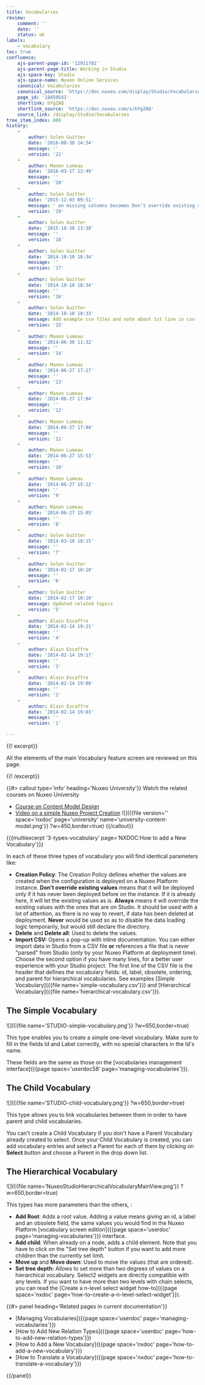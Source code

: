 ```yaml
---
title: Vocabularies
review:
    comment: ''
    date: ''
    status: ok
labels:
    - vocabulary
toc: true
confluence:
    ajs-parent-page-id: '12911781'
    ajs-parent-page-title: Working in Studio
    ajs-space-key: Studio
    ajs-space-name: Nuxeo Online Services
    canonical: Vocabularies
    canonical_source: 'https://doc.nuxeo.com/display/Studio/Vocabularies'
    page_id: '18450541'
    shortlink: bYgZAQ
    shortlink_source: 'https://doc.nuxeo.com/x/bYgZAQ'
    source_link: /display/Studio/Vocabularies
tree_item_index: 800
history:
    -
        author: Solen Guitter
        date: '2016-08-30 14:34'
        message: ''
        version: '21'
    -
        author: Manon Lumeau
        date: '2016-03-17 13:49'
        message: ''
        version: '20'
    -
        author: Solen Guitter
        date: '2015-12-03 09:51'
        message: ' on missing columns becomes Don’t override existing values'
        version: '19'
    -
        author: Solen Guitter
        date: '2015-10-30 13:38'
        message: ''
        version: '18'
    -
        author: Solen Guitter
        date: '2014-10-10 18:34'
        message: ''
        version: '17'
    -
        author: Solen Guitter
        date: '2014-10-10 18:34'
        message: ''
        version: '16'
    -
        author: Solen Guitter
        date: '2014-10-10 18:33'
        message: Add example csv files and note about 1st line in csv
        version: '15'
    -
        author: Manon Lumeau
        date: '2014-06-30 11:32'
        message: ''
        version: '14'
    -
        author: Manon Lumeau
        date: '2014-06-27 17:27'
        message: ''
        version: '13'
    -
        author: Manon Lumeau
        date: '2014-06-27 17:04'
        message: ''
        version: '12'
    -
        author: Manon Lumeau
        date: '2014-06-27 17:04'
        message: ''
        version: '11'
    -
        author: Manon Lumeau
        date: '2014-06-27 15:53'
        message: ''
        version: '10'
    -
        author: Manon Lumeau
        date: '2014-06-27 15:22'
        message: ''
        version: '9'
    -
        author: Manon Lumeau
        date: '2014-06-27 15:05'
        message: ''
        version: '8'
    -
        author: Solen Guitter
        date: '2014-03-10 18:15'
        message: ''
        version: '7'
    -
        author: Solen Guitter
        date: '2014-02-17 10:10'
        message: ''
        version: '6'
    -
        author: Solen Guitter
        date: '2014-02-17 10:10'
        message: Updated related topics
        version: '5'
    -
        author: Alain Escaffre
        date: '2014-02-14 19:21'
        message: ''
        version: '4'
    -
        author: Alain Escaffre
        date: '2014-02-14 19:17'
        message: ''
        version: '3'
    -
        author: Alain Escaffre
        date: '2014-02-14 19:08'
        message: ''
        version: '2'
    -
        author: Alain Escaffre
        date: '2014-02-14 19:03'
        message: ''
        version: '1'

---
```

{{! excerpt}}

All the elements of the main Vocabulary feature screen are reviewed on this page.

{{! /excerpt}}

{{#> callout type='info' heading='Nuxeo University'}}
Watch the related courses on Nuxeo University
- [Course on Content Model Design](https://university.nuxeo.com/learn/public/course/view/elearning/12/content-model-design-in-nuxeo-studio)
- [Video on a simple Nuxeo Project Creation](https://university.nuxeo.com/learn/public/course/view/elearning/144/nuxeo-platform-quickstart-creation-of-a-simple-nuxeo-studio-project)
![]({{file version='' space='nxdoc' page='university' name='university-content-model.png'}} ?w=450,border=true)
{{/callout}}

{{{multiexcerpt '3-types-vocabulary' page='NXDOC:How to add a New Vocabulary'}}}

In each of these three types of vocabulary you will find identical parameters like:

*   **Creation Policy**: The Creation Policy defines whether the values are created when the configuration is deployed on a Nuxeo Platform instance.
    **Don't override existing values** means that it will be deployed only if it has never been deployed before on the instance. If it is already here, it will let the existing values as is.
    **Always** means it will override the existing values with the ones that are on Studio. It should be used with a lot of attention, as there is no way to revert, if data has been deleted at deployment.
    **Never** would be used so as to disable the data loading logic temporarily, but would still declare the directory.
*   **Delete** and **Delete all**: Used to delete the values.
*   **Import CSV:** Opens a pop-up with inline documentation. You can either import data in Studio from a CSV file **or** references a file that is never "parsed" from Studio (only by your Nuxeo Platform at deployment time). Choose the second option if you have many lines, for a better user experience with your Studio project. The first line of the CSV file is the header that defines the vocabulary fields: id, label, obsolete, ordering, and parent for hierarchical vocabularies. See examples [Simple Vocabulary]({{file name='simple-vocabulary.csv'}}) and [Hierarchical Vocabulary]({{file name='hierarchical-vocabulary.csv'}}).

## **The Simple Vocabulary**

![]({{file name='STUDIO-simple-vocabulary.png'}} ?w=650,border=true)

This type enables you to create a simple one-level vocabulary. Make sure to fill in the fields Id and Label correctly, with no special characters in the Id's name.

These fields are the same as those on the [vocabularies management interface]({{page space='userdoc58' page='managing-vocabularies'}}).

## **The Child Vocabulary**

![]({{file name='STUDIO-child-vocabulary.png'}} ?w=650,border=true)

This type allows you to link vocabularies between them in order to have parent and child vocabularies.

You can't create a Child Vocabulary if you don't have a Parent Vocabulary already created to select. Once your Child Vocabulary is created, you can add vocabulary entries and select a Parent for each of them by clicking on **Select** button and choose a Parent in the drop down list.

## **The Hierarchical Vocabulary**

![]({{file name='NuxeoStudioHierarchicalVocabularyMainView.png'}} ?w=650,border=true)

This types has more parameters than the others, :

*   **Add Root**: Adds a root value. Adding a value means giving an id, a label and an obsolete field, the same values you would find in the Nuxeo Platform [vocabulary screen edition]({{page space='userdoc' page='managing-vocabularies'}}) interface.
*   **Add child**: When already on a node, adds a child element. Note that you have to click on the "Set tree depth" button if you want to add more children than the currently set limit.
*   **Move up** and **Move down**: Used to move the values (that are ordered).
*   **Set tree depth:** Allows to set more than two degrees of values on a hierarchical vocabulary. Select2 widgets are directly compatible with any levels. If you want to have more than two levels with chain selects, you can read the [Create a n-level select widget how-to]({{page space='nxdoc' page='how-to-create-a-n-level-select-widget'}}).

<div class="row" data-equalizer data-equalize-on="medium"><div class="column medium-6">{{#> panel heading='Related pages in current documentation'}}

- [Managing Vocabularies]({{page space='userdoc' page='managing-vocabularies'}})
- [How to Add New Relation Types]({{page space='userdoc' page='how-to-add-new-relation-types'}})
- [How to Add a New Vocabulary]({{page space='nxdoc' page='how-to-add-a-new-vocabulary'}})
- [How to Translate a Vocabulary]({{page space='nxdoc' page='how-to-translate-a-vocabulary'}})

{{/panel}}</div><div class="column medium-6">

&nbsp;

</div></div>
